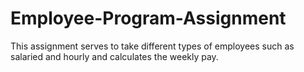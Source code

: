 # Employee-Program-Assignment
This assignment serves to take different types of employees such as salaried and hourly and calculates the weekly pay.
